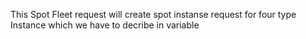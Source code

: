This Spot Fleet request will create spot instanse request for four type Instance which we have to decribe in variable
